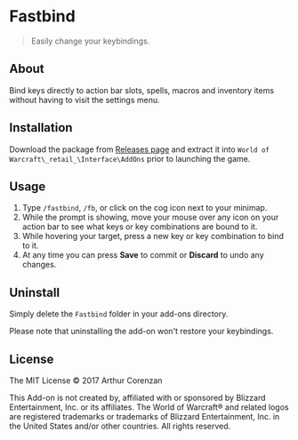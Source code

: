 # Fastbind

> Easily change your keybindings.

## About

Bind keys directly to action bar slots, spells, macros and inventory items without having to visit the settings menu.

## Installation

Download the package from [Releases page](https://github.com/haggen/wow/releases) and extract it into `World of Warcraft\_retail_\Interface\AddOns` prior to launching the game.

## Usage

1. Type `/fastbind`, `/fb`, or click on the cog icon next to your minimap.
2. While the prompt is showing, move your mouse over any icon on your action bar to see what keys or key combinations are bound to it.
3. While hovering your target, press a new key or key combination to bind to it.
4. At any time you can press **Save** to commit or **Discard** to undo any changes.

## Uninstall

Simply delete the `Fastbind` folder in your add-ons directory.

Please note that uninstalling the add-on won't restore your keybindings.

## License

The MIT License © 2017 Arthur Corenzan

This Add-on is not created by, affiliated with or sponsored by Blizzard Entertainment, Inc. or its affiliates. The World of Warcraft® and related logos are registered trademarks or trademarks of Blizzard Entertainment, Inc. in the United States and/or other countries. All rights reserved.
